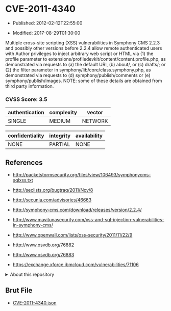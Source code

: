 # CVE-2011-4340

- Published: 2012-02-12T22:55:00

- Modified: 2017-08-29T01:30:00

Multiple cross-site scripting (XSS) vulnerabilities in Symphony CMS 2.2.3 and possibly other versions before 2.2.4 allow remote authenticated users with Author privileges to inject arbitrary web script or HTML via (1) the profile parameter to extensions/profiledevkit/content/content.profile.php, as demonstrated via requests to (a) the default URI, (b) about/, or (c) drafts/; or (2) the filter parameter in symphony/lib/core/class.symphony.php, as demonstrated via requests to (d) symphony/publish/comments or (e) symphony/publish/images.  NOTE: some of these details are obtained from third party information.

### CVSS Score: **3.5**

| authentication | complexity | vector |
| --- | --- | --- |
| SINGLE | MEDIUM | NETWORK |

| confidentiality | integrity | availability |
| --- | --- | --- |
| NONE | PARTIAL | NONE |

## References

* http://packetstormsecurity.org/files/view/106493/symphonycms-sqlxss.txt

* http://seclists.org/bugtraq/2011/Nov/8

* http://secunia.com/advisories/46663

* http://symphony-cms.com/download/releases/version/2.2.4/

* http://www.mavitunasecurity.com/xss-and-sql-injection-vulnerabilities-in-symphony-cms/

* http://www.openwall.com/lists/oss-security/2011/11/22/9

* http://www.osvdb.org/76882

* http://www.osvdb.org/76883

* https://exchange.xforce.ibmcloud.com/vulnerabilities/71106

<details>
<summary>About this repository</summary> 

  This repository is part of the project [Live Hack CVE](https://github.com/Live-Hack-CVE). Main website can be found [www.live-hack.org](https://www.live-hack.org) 
  
  Made by [Sn0wAlice](https://github.com/Sn0wAlice) for the people that care about security and need to have a feed of the latest CVEs. Hope you enjoy it, don't forget to star the repo and follow me on [Twitter](https://twitter.com/Sn0wAlice) and [Github](https://github.com/Sn0wAlice). And that is my [personnal website](https://www.alice-snow.me/)

  - [Home Page](https://github.com/Live-Hack-CVE)
  - [Framework](https://github.com/Live-Hack-CVE/cve-framework)
  - [CVE database](https://github.com/Live-Hack-CVE/full_database)
  - [Changelog](https://github.com/Live-Hack-CVE/Changelog)
</details>

## Brut File

* [CVE-2011-4340.json](https://raw.githubusercontent.com/Live-Hack-CVE/full_database/main/cves/2011/CVE-2011-4340.json)

